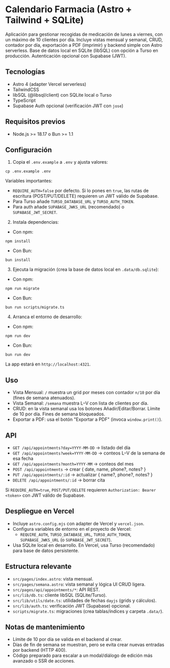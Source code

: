 # Calendario Farmacia (Astro + Tailwind + SQLite)

Aplicación para gestionar recogidas de medicación de lunes a viernes, con un máximo de 10 clientes por día. Incluye vistas mensual y semanal, CRUD, contador por día, exportación a PDF (imprimir) y backend simple con Astro serverless. Base de datos local en SQLite (libSQL) con opción a Turso en producción. Autenticación opcional con Supabase (JWT).

## Tecnologías
- Astro 4 (adapter Vercel serverless)
- TailwindCSS
- libSQL (@libsql/client) con SQLite local o Turso
- TypeScript
- Supabase Auth opcional (verificación JWT con `jose`)

## Requisitos previos
- Node.js >= 18.17 o Bun >= 1.1

## Configuración
1) Copia el `.env.example` a `.env` y ajusta valores:

```
cp .env.example .env
```

Variables importantes:
- `REQUIRE_AUTH=false` por defecto. Si lo pones en `true`, las rutas de escritura (POST/PUT/DELETE) requieren un JWT válido de Supabase.
- Para Turso añade `TURSO_DATABASE_URL` y `TURSO_AUTH_TOKEN`.
- Para auth añade `SUPABASE_JWKS_URL` (recomendado) o `SUPABASE_JWT_SECRET`.

2) Instala dependencias:
- Con npm:
```
npm install
```
- Con Bun:
```
bun install
```

3) Ejecuta la migración (crea la base de datos local en `.data/db.sqlite`):
- Con npm:
```
npm run migrate
```
- Con Bun:
```
bun run scripts/migrate.ts
```

4) Arranca el entorno de desarrollo:
- Con npm:
```
npm run dev
```
- Con Bun:
```
bun run dev
```

La app estará en `http://localhost:4321`.

## Uso
- Vista Mensual: `/` muestra un grid por meses con contador `n/10` por día (fines de semana atenuados).
- Vista Semanal: `/semana` muestra L–V con lista de clientes por día.
- CRUD: en la vista semanal usa los botones Añadir/Editar/Borrar. Límite de 10 por día. Fines de semana bloqueados.
- Exportar a PDF: usa el botón "Exportar a PDF" (invoca `window.print()`).

## API
- `GET /api/appointments?day=YYYY-MM-DD` -> listado del día
- `GET /api/appointments?week=YYYY-MM-DD` -> conteos L–V de la semana de esa fecha
- `GET /api/appointments?month=YYYY-MM` -> conteos del mes
- `POST /api/appointments` -> crear { date, name, phone?, notes? }
- `PUT /api/appointments/:id` -> actualizar { name?, phone?, notes? }
- `DELETE /api/appointments/:id` -> borrar cita

Si `REQUIRE_AUTH=true`, `POST/PUT/DELETE` requieren `Authorization: Bearer <token>` con JWT válido de Supabase.

## Despliegue en Vercel
- Incluye `astro.config.mjs` con adapter de Vercel y `vercel.json`.
- Configura variables de entorno en el proyecto de Vercel:
  - `REQUIRE_AUTH`, `TURSO_DATABASE_URL`, `TURSO_AUTH_TOKEN`, `SUPABASE_JWKS_URL` (o `SUPABASE_JWT_SECRET`).
- Usa SQLite local en desarrollo. En Vercel, usa Turso (recomendado) para base de datos persistente.

## Estructura relevante
- `src/pages/index.astro`: vista mensual.
- `src/pages/semana.astro`: vista semanal y lógica UI CRUD ligera.
- `src/pages/api/appointments/*`: API REST.
- `src/lib/db.ts`: cliente libSQL (SQLite/Turso).
- `src/lib/utils/date.ts`: utilidades de fechas `dayjs` (grids y cálculos).
- `src/lib/auth.ts`: verificación JWT (Supabase) opcional.
- `scripts/migrate.ts`: migraciones (crea tablas/índices y carpeta `.data/`).

## Notas de mantenimiento
- Límite de 10 por día se valida en el backend al crear.
- Días de fin de semana se muestran, pero se evita crear nuevas entradas por backend (HTTP 400).
- Código preparado para escalar a un modal/diálogo de edición más avanzado o SSR de acciones.
